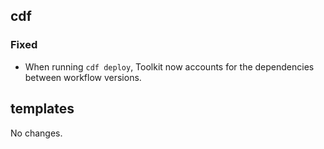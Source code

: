 ## cdf 

### Fixed

- When running `cdf deploy`, Toolkit now accounts for the dependencies
between workflow versions.

## templates

No changes.